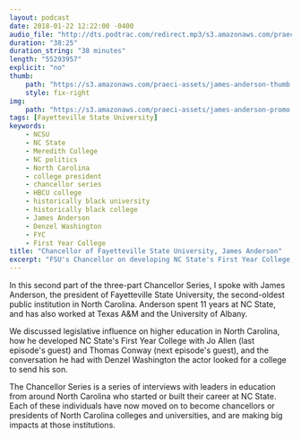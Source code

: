 ```yaml
---
layout: podcast
date: 2018-01-22 12:22:00 -0400
audio_file: "http://dts.podtrac.com/redirect.mp3/s3.amazonaws.com/praeci-podcast/007%2C+President+of+Fayetteville+State+University.mp3"
duration: "38:25"
duration_string: "38 minutes"
length: "55293957"
explicit: "no"
thumb:
    path: "https://s3.amazonaws.com/praeci-assets/james-anderson-thumb.png"
    style: fix-right
img:
    path: "https://s3.amazonaws.com/praeci-assets/james-anderson-promo.png"
tags: [Fayetteville State University]
keywords:
    - NCSU
    - NC State
    - Meredith College
    - NC politics
    - North Carolina
    - college president
    - chancellor series
    - HBCU college
    - historically black university
    - historically black college
    - James Anderson
    - Denzel Washington
    - FYC
    - First Year College
title: "Chancellor of Fayetteville State University, James Anderson"
excerpt: "FSU's Chancellor on developing NC State's First Year College, and legislative influence in higher education"
---
```


In this second part of the three-part Chancellor Series, I spoke with James Anderson, the president of Fayetteville State University, the second-oldest public institution in North Carolina. Anderson spent 11 years at NC State, and has also worked at Texas A&M and the University of Albany.

We discussed legislative influence on higher education in North Carolina, how he developed NC State's First Year College with Jo Allen (last episode's guest) and Thomas Conway (next episode's guest), and the conversation he had with Denzel Washington the actor looked for a college to send his son.

The Chancellor Series is a series of interviews with leaders in education from around North Carolina who started or built their career at NC State. Each of these individuals have now moved on to become chancellors or presidents of North Carolina colleges and universities, and are making big impacts at those institutions.